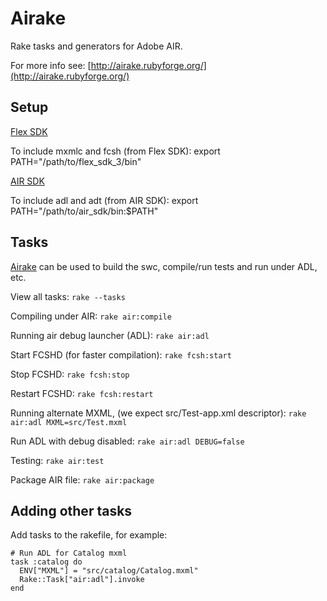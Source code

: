 # Airake

Rake tasks and generators for Adobe AIR.

For more info see: [http://airake.rubyforge.org/](http://airake.rubyforge.org/)

## Setup

[Flex SDK](http://labs.adobe.com/technologies/flex/sdk/flex3sdk.html)

To include mxmlc and fcsh (from Flex SDK):
  export PATH="/path/to/flex_sdk_3/bin"
  
[AIR SDK](http://labs.adobe.com/downloads/airsdk.html)

To include adl and adt (from AIR SDK):
  export PATH="/path/to/air_sdk/bin:$PATH"
    
## Tasks

[Airake](http://airake.rubyforge.org/) can be used to build the swc, compile/run tests and run under ADL, etc.

View all tasks: `rake --tasks`

Compiling under AIR: `rake air:compile`

Running air debug launcher (ADL): `rake air:adl`

Start FCSHD (for faster compilation): `rake fcsh:start`

Stop FCSHD: `rake fcsh:stop`

Restart FCSHD: `rake fcsh:restart`

Running alternate MXML, (we expect src/Test-app.xml descriptor): `rake air:adl MXML=src/Test.mxml`

Run ADL with debug disabled: `rake air:adl DEBUG=false`

Testing: `rake air:test`

Package AIR file: `rake air:package`

## Adding other tasks

Add tasks to the rakefile, for example:

	# Run ADL for Catalog mxml
	task :catalog do
	  ENV["MXML"] = "src/catalog/Catalog.mxml"
	  Rake::Task["air:adl"].invoke
	end
